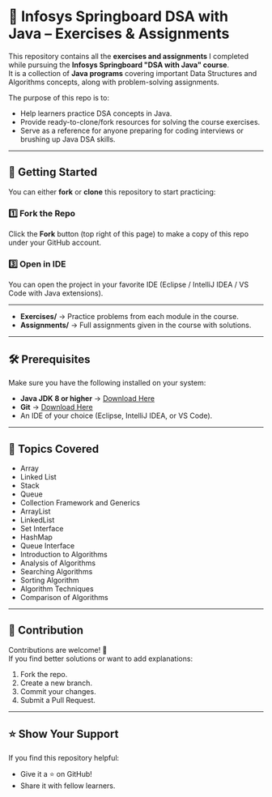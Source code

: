 # 📘 Infosys Springboard DSA with Java – Exercises & Assignments

This repository contains all the **exercises and assignments** I completed while pursuing the **Infosys Springboard "DSA with Java" course**.  
It is a collection of **Java programs** covering important Data Structures and Algorithms concepts, along with problem-solving assignments.  

The purpose of this repo is to:
- Help learners practice DSA concepts in Java.  
- Provide ready-to-clone/fork resources for solving the course exercises.  
- Serve as a reference for anyone preparing for coding interviews or brushing up Java DSA skills.  

---

## 🚀 Getting Started

You can either **fork** or **clone** this repository to start practicing:  

### 1️⃣ Fork the Repo
Click the **Fork** button (top right of this page) to make a copy of this repo under your GitHub account.  


### 3️⃣ Open in IDE
You can open the project in your favorite IDE (Eclipse / IntelliJ IDEA / VS Code with Java extensions).  

---



- **Exercises/** → Practice problems from each module in the course.  
- **Assignments/** → Full assignments given in the course with solutions.  

---

## 🛠️ Prerequisites

Make sure you have the following installed on your system:
- **Java JDK 8 or higher** → [Download Here](https://www.oracle.com/java/technologies/javase-downloads.html)  
- **Git** → [Download Here](https://git-scm.com/)  
- An IDE of your choice (Eclipse, IntelliJ IDEA, or VS Code).  

---

## 🎯 Topics Covered
  
- Array
- Linked List
- Stack
- Queue
- Collection Framework and Generics
- ArrayList
- LinkedList
- Set Interface
- HashMap
- Queue Interface 
- Introduction to Algorithms
- Analysis of Algorithms
- Searching  Algorithms
- Sorting Algorithm
- Algorithm Techniques
- Comparison of Algorithms


---

## 🤝 Contribution

Contributions are welcome! 🎉  
If you find better solutions or want to add explanations:
1. Fork the repo.  
2. Create a new branch.  
3. Commit your changes.  
4. Submit a Pull Request.  

---

## ⭐ Show Your Support

If you find this repository helpful:  
- Give it a ⭐ on GitHub!  
- Share it with fellow learners.  






